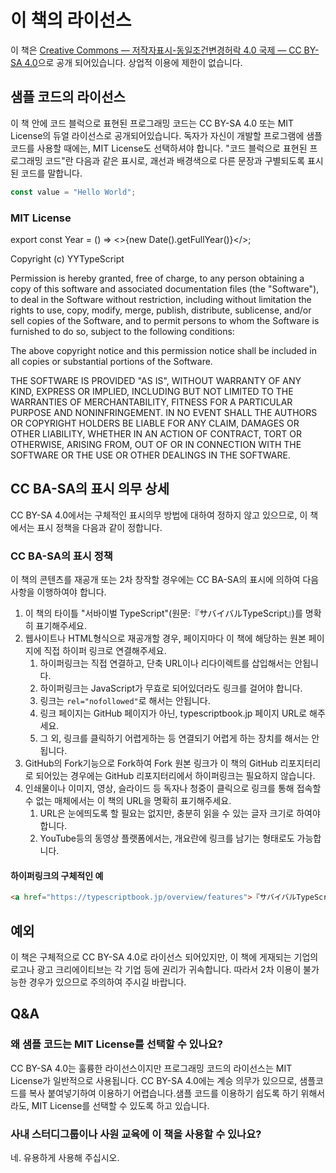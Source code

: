# 이 책의 라이선스

<!-- # 本書のライセンス -->

이 책은 [Creative Commons — 저작자표시-동일조건변경허락 4.0 국제 — CC BY-SA 4.0](creativecommons.org/licenses/by-sa/4.0/deed.ko)으로 공개 되어있습니다. 상업적 이용에 제한이 없습니다.

<!-- 本書は[Creative Commons — 表示 - 継承 4.0 国際 — CC BY-SA 4.0](https://creativecommons.org/licenses/by-sa/4.0/deed.ja)で公開しています。商用利用の制限がありません -->

## 샘플 코드의 라이선스

<!-- ## サンプルコードのライセンス -->

이 책 안에 코드 블럭으로 표현된 프로그래밍 코드는 CC BY-SA 4.0 또는 MIT License의 듀얼 라이선스로 공개되어있습니다. 독자가 자신이 개발할 프로그램에 샘플코드를 사용할 때에는, MIT License도 선택하셔야 합니다. "코드 블럭으로 표현된 프로그래밍 코드"란 다음과 같은 표시로, 괘선과 배경색으로 다른 문장과 구별되도록 표시된 코드를 말합니다.

<!-- 本書のうち、コードブロックで表現されたプログラミングコードは、CC BY-SA 4.0またはMIT Licenseのデュアルライセンスで公開しています。読者が自身が開発するプログラムにサンプルコードを利用する際、MIT Licenseも選択していただけます。「コードブロックで表現されたプログラミングコード」とは次のような表示で、罫線や背景色により地の文と区別して表示するコードをいいます。 -->

```ts
const value = "Hello World";
```

### MIT License

export const Year = () => <>{new Date().getFullYear()}</>;

<!-- markdownlint-disable MD033 -->

Copyright (c) <Year /> YYTypeScript

Permission is hereby granted, free of charge, to any person obtaining a copy
of this software and associated documentation files (the "Software"), to deal
in the Software without restriction, including without limitation the rights
to use, copy, modify, merge, publish, distribute, sublicense, and/or sell
copies of the Software, and to permit persons to whom the Software is
furnished to do so, subject to the following conditions:

The above copyright notice and this permission notice shall be included in all
copies or substantial portions of the Software.

THE SOFTWARE IS PROVIDED "AS IS", WITHOUT WARRANTY OF ANY KIND, EXPRESS OR
IMPLIED, INCLUDING BUT NOT LIMITED TO THE WARRANTIES OF MERCHANTABILITY,
FITNESS FOR A PARTICULAR PURPOSE AND NONINFRINGEMENT. IN NO EVENT SHALL THE
AUTHORS OR COPYRIGHT HOLDERS BE LIABLE FOR ANY CLAIM, DAMAGES OR OTHER
LIABILITY, WHETHER IN AN ACTION OF CONTRACT, TORT OR OTHERWISE, ARISING FROM,
OUT OF OR IN CONNECTION WITH THE SOFTWARE OR THE USE OR OTHER DEALINGS IN THE
SOFTWARE.

## CC BA-SA의 표시 의무 상세

<!-- ## CC BA-SAの表示義務の詳細 -->

CC BY-SA 4.0에서는 구체적인 표시의무 방법에 대하여 정하지 않고 있으므로, 이 책에서는 표시 정책을 다음과 같이 정합니다.

<!-- CC BY-SA 4.0では具体的な表示義務の方法に定めがないため、本書では表示ポリシーを次のように定めます。 -->

### CC BA-SA의 표시 정책

<!-- ### CC BA-SAの表示ポリシー -->

이 책의 콘텐츠를 재공개 또는 2차 창작할 경우에는 CC BA-SA의 표시에 의하여 다음 사항을 이행하여야 합니다.

<!-- 本書コンテンツを再公開・二次創作する場合は、CC BA-SAの表示について次のことを行う必要があります。 -->

1. 이 책의 타이틀 "서바이벌 TypeScript"(원문:『サバイバルTypeScript』)를 명확히 표기해주세요.
1. 웹사이트나 HTML형식으로 재공개할 경우, 페이지마다 이 책에 해당하는 원본 페이지에 직접 하이퍼 링크로 연결해주세요.
   1. 하이퍼링크는 직접 연결하고, 단축 URL이나 리다이렉트를 삽입해서는 안됩니다.
   1. 하이퍼링크는 JavaScript가 무효로 되어있더라도 링크를 걸어야 합니다.
   1. 링크는 `rel="nofollowed"`로 해서는 안됩니다.
   1. 링크 페이지는 GitHub 페이지가 아닌, typescriptbook.jp 페이지 URL로 해주세요.
   1. 그 외, 링크를 클릭하기 어렵게하는 등 연결되기 어렵게 하는 장치를 해서는 안됩니다.
1. GitHub의 Fork기능으로 Fork하여 Fork 원본 링크가 이 책의 GitHub 리포지터리로 되어있는 경우에는 GitHub 리포지터리에서 하이퍼링크는 필요하지 않습니다.
1. 인쇄물이나 이미지, 영상, 슬라이드 등 독자나 청중이 클릭으로 링크를 통해 접속할 수 없는 매체에서는 이 책의 URL을 명확히 표기해주세요.
   1. URL은 눈에띄도록 할 필요는 없지만, 충분히 읽을 수 있는 글자 크기로 하여야 합니다.
   1. YouTube등의 동영상 플랫폼에서는, 개요란에 링크를 남기는 형태로도 가능합니다.

[1. 本書のタイトル『サバイバルtypescript』を明記してください。 1. ウェブサイトやhtml形式で再公開される場合、ページごとに本書の該当する元ページに直接ハイパーリンクしてください。 1. ハイパーリンクは直接であり、短縮urlやリダイレクトを挟んではいけません。 1. ハイパーリンクはjavascriptが無効になっている場合でもリンクを辿れる必要があります。 1. リンクは`rel="nofollowed"`にしてはいけません。 1. リンク先はgithubのページではなく、typescriptbook.jpのページのurlにしてください。 1. その他、リンクをクリックしにくくするなど辿りにくくなるような仕掛けはしてはいけません。 1. githubのフォーク機能でフォークし、フォーク元のリンク先が本書のgithubリポジトリになっている場合、githubリポジトリでのハイパーリンクは不要です。 1. 印刷物や画像、映像、スライドなど読者や聴衆がクリックでリンクを辿れない媒体では、本書のurlを明記してください。 1. urlは目立たせる必要はありませんが、十分に読める文字サイズである必要があります。 1. youtubeなどの動画配信サイトでは、概要欄にリンクを載せる形でも構いません。]: #

#### 하이퍼링크의 구체적인 예

<!-- #### ハイパーリンクの具体例 -->

<!--prettier-ignore-->
```html
<a href="https://typescriptbook.jp/overview/features">『サバイバルTypeScript』「TypeScriptの特徴」</a>
```

## 예외

<!-- ## 例外 -->

이 책은 구체적으로 CC BY-SA 4.0로 라이선스 되어있지만, 이 책에 게재되는 기업의 로고나 광고 크리에이티브는 각 기업 등에 권리가 귀속합니다. 따라서 2차 이용이 불가능한 경우가 있으므로 주의하여 주시길 바랍니다.

<!-- 本書は基本的にCC BY-SA 4.0でライセンスされていますが、本書に掲載される企業のロゴや広告クリエイティブは、各企業などに権利が帰属し、二次利用が不可の場合がありますのでご注意ください。 -->

## Q&A

### 왜 샘플 코드는 MIT License를 선택할 수 있나요?

<!-- ### なぜサンプルコードはMIT Licenseが選べるのですか？ -->

CC BY-SA 4.0는 훌륭한 라이선스이지만 프로그래밍 코드의 라이선스는 MIT License가 일반적으로 사용됩니다. CC BY-SA 4.0에는 계승 의무가 있으므로, 샘플코드를 복사 붙여넣기하여 이용하기 어렵습니다.샘플 코드를 이용하기 쉽도록 하기 위해서라도, MIT License를 선택할 수 있도록 하고 있습니다.

<!-- CC BY-SA 4.0は優れたライセンスですが、プログラミングコードのライセンスにはMIT Licenseのほうが一般的です。CC BY-SA 4.0には継承の義務があるため、サンプルコードをコピペして利用するといったことがしにくいです。サンプルコードを利用していただきやすくするためにも、MIT Licenseが選択できるようにしています。 -->

### 사내 스터디그룹이나 사원 교육에 이 책을 사용할 수 있나요?

<!-- ### 社内の勉強会や従業員の教育に本書を使えますか？ -->

네. 유용하게 사용해 주십시오.

<!-- はい。お役立てください。 -->
